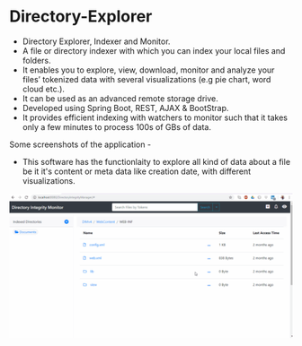 # Directory-Explorer

 - Directory Explorer, Indexer and Monitor.
 - A file or directory indexer with which you can index your local files and folders.
 - It enables you to explore, view, download, monitor and analyze your files’ tokenized data with several visualizations (e.g pie chart, word cloud etc.).
 - It can be used as an advanced remote storage drive.
 - Developed using Spring Boot, REST, AJAX & BootStrap.
 - It provides efficient indexing with watchers to monitor such that it takes only a few minutes to process 100s of GBs of data.

Some screenshots of the application - 

 - This software has the functionlaity to explore all kind of data about a file be it it's content or meta data like creation date, with different visualizations.

![](ScreenShots/MetaData.gif)
